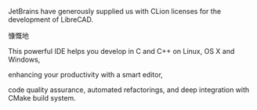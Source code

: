 JetBrains have generously supplied us with CLion licenses for the development of LibreCAD. 

慷慨地

This powerful IDE helps you develop in C and C++ on Linux, OS X and Windows, 


enhancing your productivity with a smart editor,
 
 
 
code quality assurance, automated refactorings, and deep integration with CMake build system.


